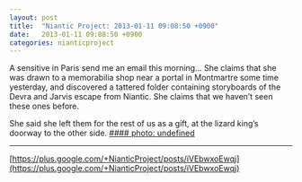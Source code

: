 ```yaml
---
layout: post
title:  "Niantic Project: 2013-01-11 09:08:50 +0900"
date:   2013-01-11 09:08:50 +0900
categories: nianticproject
---
```

A sensitive in Paris send me an email this morning... She claims that she was drawn to a memorabilia shop near a portal in Montmartre some time yesterday, and discovered a tattered folder containing storyboards of the Devra and Jarvis escape from Niantic. She claims that we haven’t seen these ones before.

She said she left them for the rest of us as a gift, at the lizard king’s doorway to the other side.
[#### photo: undefined](https://lh5.googleusercontent.com/-dtJDtEh-IWQ/UO8jD5DiVZI/AAAAAAAAc8I/uHNDRSYCuSk/w1200-h857/paris.jpg "")
- - -
[https://plus.google.com/+NianticProject/posts/iVEbwxoEwqj](https://plus.google.com/+NianticProject/posts/iVEbwxoEwqj)
